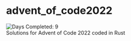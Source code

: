 # advent_of_code2022
![Days Completed: 9](https://img.shields.io/badge/days%20completed-9-red)  
Solutions for Advent of Code 2022 coded in Rust
